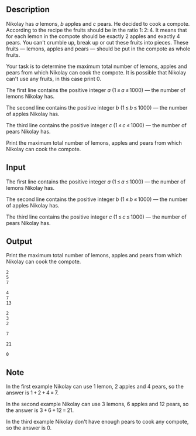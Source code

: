 ## Description

<div><p>Nikolay has <span class="tex-span"><i>a</i></span> lemons, <span class="tex-span"><i>b</i></span> apples and <span class="tex-span"><i>c</i></span> pears. He decided to cook a compote. According to the recipe the fruits should be in the ratio <span class="tex-span">1: 2: 4</span>. It means that for each lemon in the compote should be exactly <span class="tex-span">2</span> apples and exactly <span class="tex-span">4</span> pears. You can't crumble up, break up or cut these fruits into pieces. These fruits&nbsp;— lemons, apples and pears&nbsp;— should be put in the compote as whole fruits.</p><p>Your task is to determine the maximum total number of lemons, apples and pears from which Nikolay can cook the compote. It is possible that Nikolay can't use any fruits, in this case print <span class="tex-span">0</span>. </p></div><div class="input-specification"><p>The first line contains the positive integer <span class="tex-span"><i>a</i></span> (<span class="tex-span">1 ≤ <i>a</i> ≤ 1000</span>)&nbsp;— the number of lemons Nikolay has. </p><p>The second line contains the positive integer <span class="tex-span"><i>b</i></span> (<span class="tex-span">1 ≤ <i>b</i> ≤ 1000</span>)&nbsp;— the number of apples Nikolay has. </p><p>The third line contains the positive integer <span class="tex-span"><i>c</i></span> (<span class="tex-span">1 ≤ <i>c</i> ≤ 1000</span>)&nbsp;— the number of pears Nikolay has.</p></div><div class="output-specification"><p>Print the maximum total number of lemons, apples and pears from which Nikolay can cook the compote.</p></div>

## Input

<p>The first line contains the positive integer <span class="tex-span"><i>a</i></span> (<span class="tex-span">1 ≤ <i>a</i> ≤ 1000</span>)&nbsp;— the number of lemons Nikolay has. </p><p>The second line contains the positive integer <span class="tex-span"><i>b</i></span> (<span class="tex-span">1 ≤ <i>b</i> ≤ 1000</span>)&nbsp;— the number of apples Nikolay has. </p><p>The third line contains the positive integer <span class="tex-span"><i>c</i></span> (<span class="tex-span">1 ≤ <i>c</i> ≤ 1000</span>)&nbsp;— the number of pears Nikolay has.</p>

## Output

<p>Print the maximum total number of lemons, apples and pears from which Nikolay can cook the compote.</p>





```input1
2
5
7

```




```input2
4
7
13

```




```input3
2
3
2

```




```output1
7

```




```output2
21

```




```output3
0

```



## Note

<p>In the first example Nikolay can use <span class="tex-span">1</span> lemon, <span class="tex-span">2</span> apples and <span class="tex-span">4</span> pears, so the answer is <span class="tex-span">1 + 2 + 4 = 7</span>.</p><p>In the second example Nikolay can use <span class="tex-span">3</span> lemons, <span class="tex-span">6</span> apples and <span class="tex-span">12</span> pears, so the answer is <span class="tex-span">3 + 6 + 12 = 21</span>.</p><p>In the third example Nikolay don't have enough pears to cook any compote, so the answer is <span class="tex-span">0</span>. </p>
